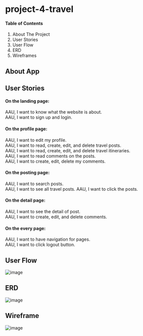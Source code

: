 # project-4-travel

#### Table of Contents  
1. About The Project
2. User Stories
3. User Flow
4. ERD
5. Wireframes

## About App  
## User Stories

#### On the landing page:
AAU, I want to know what the website is about.  
AAU, I want to sign up and login.  

#### On the profile page:
AAU, I want to edit my profile.  
AAU, I want to read, create, edit, and delete travel posts.   
AAU, I want to read, create, edit, and delete travel itineraries.  
AAU, I want to read comments on the posts.  
AAU, I want to create, edit, delete my comments.  

#### On the posting page:
AAU, I want to search posts.  
AAU, I want to see all travel posts.
AAU, I want to click the posts.

#### On the detail page:
AAU, I want to see the detail of post.  
AAU, I want to create, edit, and delete comments.  

#### On the every page:
AAU, I want to have navigation for pages.  
AAU, I want to click logout button.  

## User Flow
![image](https://user-images.githubusercontent.com/47770303/160962673-59ea7b6c-dee9-4cfc-a077-7a9b15c4d792.png)  

## ERD
![image](https://user-images.githubusercontent.com/47770303/160985129-b3414109-6959-47ea-96b6-e5df428a77b5.png)

## Wireframe
![image](https://user-images.githubusercontent.com/47770303/160985002-1d761305-2293-4c83-b5cd-aa4fb284c24d.png)


